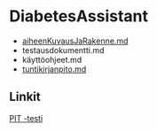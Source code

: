 # DiabetesAssistant

- [aiheenKuvausJaRakenne.md](dokumentointi/aiheenKuvausJaRakenne.md)
- testausdokumentti.md
- käyttöohjeet.md
- [tuntikirjanpito.md](dokumentointi/tuntikirjanpito.md)

## Linkit
[PIT -testi](DiabetesAssistant/target/pit-reports/201601251410/index.html)
